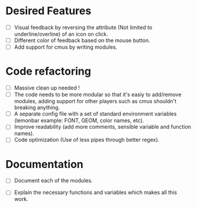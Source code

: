 # Desired Features

- [ ] Visual feedback by reversing the attribute (Not limited to underline/overline) of an icon on click.
- [ ] Different color of feedback based on the mouse button.
- [ ] Add support for cmus by writing modules.

# Code refactoring

- [ ] Massive clean up needed !
- [ ] The code needs to be more modular so that it's easiy to add/remove modules, adding support for other players such as cmus shouldn't breaking anything.
- [ ] A separate config file with a set of standard environment variables (lemonbar example: FONT, GEOM, color names, etc).
- [ ] Improve readability (add more comments, sensible variable and function names).
- [ ] Code optimization (Use of less pipes through better regex).

# Documentation

- [ ] Document each of the modules.
- [ ] Explain the necessary functions and variables which makes all this work.

